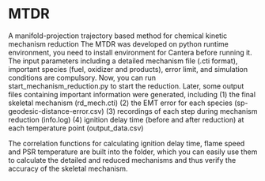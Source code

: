 # MTDR
A manifold-projection trajectory based method for chemical kinetic mechanism reduction
The MTDR was developed on python runtime environment, you need to install environment for Cantera before running it. The input parameters including a detailed mechanism file (.cti format), important species (fuel, oxidizer and products), error limit, and simulation conditions are compulsory. 
Now, you can run start_mechanism_reduction.py to start the reduction. 
Later, some output files containing important information were generated, including 
(1) the final skeletal mechanism (rd_mech.cti) 
(2) the EMT error for each species (sp-geodesic-distance-error.csv) 
(3) recordings of each step during mechanism reduction (info.log) 
(4) ignition delay time (before and after reduction) at each temperature point (output_data.csv)

The correlation functions for calculating ignition delay time, flame speed and PSR temperature are built into the folder, which you can easily use them to calculate the detailed and reduced mechanisms and thus verify the accuracy of the skeletal mechanism.
